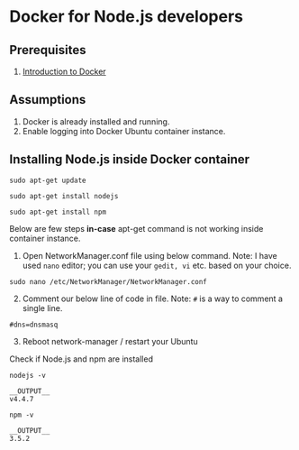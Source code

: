 # Docker for Node.js developers

## Prerequisites

1. [Introduction to Docker](https://github.com/hegdeashwin/articles/blob/master/container/Docker.md)

## Assumptions

1. Docker is already installed and running.
2. Enable logging into Docker Ubuntu container instance.

## Installing Node.js inside Docker container
```
sudo apt-get update

sudo apt-get install nodejs

sudo apt-get install npm
```

Below are few steps **in-case** apt-get command is not working inside container instance.
1. Open NetworkManager.conf file using below command. Note: I have used ```nano``` editor; you can use your ```gedit, vi``` etc. based on your choice.
```
sudo nano /etc/NetworkManager/NetworkManager.conf
```

2. Comment our below line of code in file. Note: ```#``` is a way to comment a single line.
```
#dns=dnsmasq
```

3. Reboot network-manager / restart your Ubuntu


Check if Node.js and npm are installed
```
nodejs -v

__OUTPUT__
v4.4.7

npm -v

__OUTPUT__
3.5.2

```
